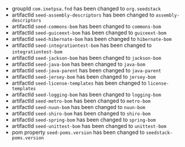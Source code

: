 * groupId `com.inetpsa.fnd` has been changed to `org.seedstack`
* artifactId `seed-assembly-descriptors` has been changed to `assembly-descriptors`
* artifactId `seed-commons-bom` has been changed to `commons-bom`
* artifactId `seed-guiceext-bom` has been changed to `guiceext-bom`
* artifactId `seed-hibernate-bom` has been changed to `hibernate-bom`
* artifactId `seed-integrationtest-bom` has been changed to `integrationtest-bom`
* artifactId `seed-jackson-bom` has been changed to `jackson-bom`
* artifactId `seed-java-bom` has been changed to `java-bom`
* artifactId `seed-java-parent` has been changed to `java-parent`
* artifactId `seed-jersey-bom` has been changed to `jersey-bom`
* artifactId `seed-license-templates` has been changed to `license-templates`
* artifactId `seed-logging-bom` has been changed to `logging-bom`
* artifactId `seed-metro-bom` has been changed to `metro-bom`
* artifactId `seed-nuun-bom` has been changed to `nuun-bom`
* artifactId `seed-shiro-bom` has been changed to `shiro-bom`
* artifactId `seed-spring-bom` has been changed to `spring-bom`
* artifactId `seed-unittest-bom` has been changed to `unittest-bom`
* pom property `seed-poms.version` has been changed to `seedstack-poms.version`